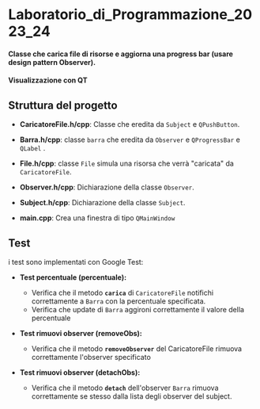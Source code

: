 # Laboratorio_di_Programmazione_2023_24
 
#### Classe che carica file di risorse e aggiorna una progress bar (usare design pattern Observer). 
#### Visualizzazione con QT

## Struttura del progetto

- **CaricatoreFile.h/cpp**: Classe che eredita da `Subject` e `QPushButton`.
- **Barra.h/cpp**: classe `barra` che eredita da `Observer` e `QProgressBar` e  `QLabel` .
- **File.h/cpp**: classe `File` simula una risorsa che verrà "caricata" da `CaricatoreFile`.
- **Observer.h/cpp**: Dichiarazione della classe `Observer`.
- **Subject.h/cpp**: Dichiarazione della classe `Subject`.

- **main.cpp**: Crea una finestra di tipo `QMainWindow` 


## Test

i test sono implementati con Google Test:

- **Test percentuale (percentuale):**
  - Verifica che il metodo **`carica`** di `CaricatoreFile` notifichi correttamente a `Barra` con la percentuale specificata.
  - Verifica che update di `Barra` aggironi correttamente il valore della percentuale

- **Test rimuovi observer (removeObs):**
  - Verifica che il metodo **`removeObserver`** del CaricatoreFile rimuova correttamente l'observer specificato

- **Test rimuovi observer (detachObs):**
  - Verifica che il metodo **`detach`** dell'observer `Barra` rimuova correttamente se stesso dalla lista degli observer del subject.




